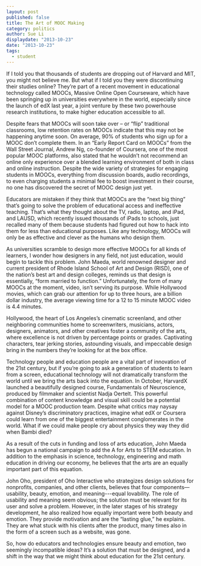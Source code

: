 ```yaml
---
layout: post
published: false
title: The Art of MOOC Making
category: politics
author: Sue Li
displaydate: "2013-10-23"
date: "2013-10-23"
tags: 
  - student
---
```


If I told you that thousands of students are dropping out of Harvard and MIT, you might not believe me. But what if I told you they were discontinuing their studies online? They’re part of a recent movement in educational technology called MOOCs, Massive Online Open Courseware, which have been springing up in universities everywhere in the world, especially since the launch of edX last year, a joint venture by these two powerhouse research institutions, to make higher education accessible to all. 

Despite fears that MOOCs will soon take over – or “flip” traditional classrooms, low retention rates on MOOCs indicate that this may not be happening anytime soon. On average, 90% of students who sign up for a MOOC don’t complete them. In an “Early Report Card on MOOCs” from the Wall Street Journal, Andrew Ng, co-founder of Coursera, one of the most popular MOOC platforms, also stated that he wouldn’t not recommend an online only experience over a blended learning environment of both in class and online instruction. Despite the wide variety of strategies for engaging students in MOOCs, everything from discussion boards, audio recordings, to even charging students a minimal fee to boost investment in their course, no one has discovered the secret of MOOC design just yet.

Educators are mistaken if they think that MOOCs are the “next big thing” that’s going to solve the problem of educational access and ineffective teaching. That’s what they thought about the TV, radio, laptop, and iPad, and LAUSD, which recently issued thousands of iPads to schools, just recalled many of them because students had figured out how to hack into them for less than educational purposes. Like any technology, MOOCs will only be as effective and clever as the humans who design them.

As universities scramble to design more effective MOOCs for all kinds of learners, I wonder how designers in any field, not just education, would begin to tackle this problem. John Maeda, world renowned designer and current president of Rhode Island School of Art and Design (RISD), one of the nation’s best art and design colleges, reminds us that design is essentially, “form married to function.” Unfortunately, the form of many MOOCs at the moment, video, isn’t serving its purpose. While Hollywood movies, which can grab our attention for up to three hours, are a billion dollar industry, the average viewing time for a 12 to 15 minute MOOC video is 4.4 minutes. 

Hollywood, the heart of Los Angeles’s cinematic screenland, and other neighboring communities home to screenwriters, musicians, actors, designers, animators, and other creatives foster a community of the arts, where excellence is not driven by percentage points or grades. Captivating characters, tear jerking stories, astounding visuals, and impeccable design bring in the numbers they’re looking for at the box office.  

Technology people and education people are a vital part of innovation of the 21st century, but if you’re going to ask a generation of students to learn from a screen, educational technology will not dramatically transform the world until we bring the arts back into the equation. In October, HarvardX launched a beautifully designed course, Fundamentals of Neuroscience, produced by filmmaker and scientist Nadja Oertelt. This powerful combination of content knowledge and visual skill could be a potential model for a MOOC production team. Despite what critics may naysay against Disney’s discriminatory practices, imagine what edX or Coursera could learn from one of the biggest entertainment conglomerates in the world. What if we could make people cry about physics they way they did when Bambi died? 

As a result of the cuts in funding and loss of arts education, John Maeda has begun a national campaign to add the A for Arts to STEM education. In addition to the emphasis in science, technology, engineering and math education in driving our economy, he believes that the arts are an equally important part of this equation. 

John Oho, president of Oho Interactive who strategizes design solutions for nonprofits, companies, and other clients, believes that four components— usability, beauty, emotion, and meaning---equal lovability. The role of usability and meaning seem obvious; the solution must be relevant for its user and solve a problem. However, in the later stages of his strategy development, he also realized how equally important were both beauty and emotion. They provide motivation and are the “lasting glue,” he explains. They are what stuck with his clients after the product, many times also in the form of a screen such as a website, was gone.

So, how do educators and technologies ensure beauty and emotion, two seemingly incompatible ideas? It’s a solution that must be designed, and a shift in the way that we might think about education for the 21st century.